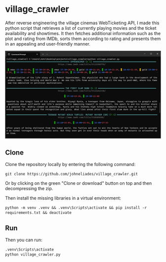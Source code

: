 # village_crawler
 
After reverse engineering the village cinemas WebTicketing API, I made 
this python script that retrieves a list of currently playing movies 
and the ticket availability and showtimes. It then fetches additional 
information such as the plot and rating from IMDb, sorts them according
to rating and presents them in an appealing and user-friendly manner.

<p align="center">
  <img src="https://github.com/johneliades/village_crawler/blob/main/preview.jpg" alt="animated" />
</p>


## Clone

Clone the repository locally by entering the following command:
```
git clone https://github.com/johneliades/village_crawler.git
```
Or by clicking on the green "Clone or download" button on top and then 
decompressing the zip.

Then install the missing libraries in a virtual environment:

```
python -m venv .venv && .venv\Scripts\activate && pip install -r requirements.txt && deactivate
```

## Run

Then you can run:

```
.venv\Scripts\activate
python village_crawler.py
```
